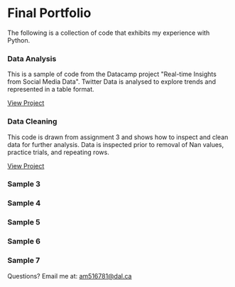 # Final Portfolio
The following is a collection of code that exhibits my experience with Python.


### Data Analysis
This is a sample of code from the Datacamp project "Real-time Insights from Social Media Data". Twitter Data is analysed to explore trends and represented in a table format. 

[View Project](twitter.md)

### Data Cleaning
This code is drawn from assignment 3 and shows how to inspect and clean data for further analysis. Data is inspected prior to removal of Nan values, practice trials, and repeating rows.

[View Project](clean.md)


### Sample 3
### Sample 4
### Sample 5
### Sample 6
### Sample 7



Questions? Email me at:
[am516781@dal.ca](mailto:am516781@dal.ca)
